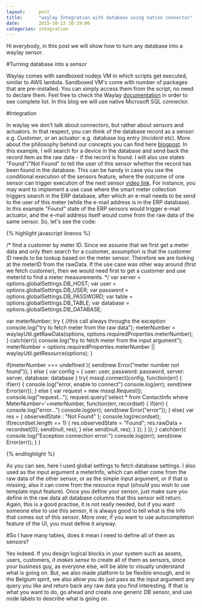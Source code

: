 ```yaml
---
layout:     post
title:      "waylay Integration with database using native connector"
date:       2015-10-23 10:19:06
categories: integration
---
```

Hi everybody, in this post we will show how to turn any database into a waylay sensor.

#Turning database into a sensor

Waylay comes with sandboxed nodejs VM in which scripts get executed, similar to AWS lambda. Sandboxed VM's come with number of packages that are pre-installed. You can simply access them from the script, no need to declare them. Feel free to check the Waylay [documentation][waylaydocs] in order to see complete list. In this blog we will use native Microsoft SQL connector.

#Integration

In waylay we don't talk about connectors, but rather about sensors and actuators. In that respect, you can think of the database record as a sensor: e.g.  _Customer_, or an actuator: e.g. database log entry (_Incident_ etc). More about the philosophy behind our concepts you can find here [blogpost][blog].
In this example, I will search for a device in the database and send back the record item as the raw data - if the record is found. I will also use states "Found"/"Not Found" to tell the user of this sensor whether the record has been found in the database. This can be handy in case  you use the conditional execution of the sensors feature, where the outcome of one sensor can trigger execution of the next sensor [video link][video]. For instance, you may want to implement a use case where the smart meter collection triggers search in the ERP database, after which an e-mail needs to be send to the user of this meter 
(while the e-mail address is in the ERP database). In this example _"Found"_ state of the ERP sensors would trigger e-mail actuator, and the e-mail address itself  would come from the raw data of the same sensor. So, let's see the code:

{% highlight javascript linenos %}

/*
 find a customer by meter ID. Since we assume that we first get a meter data and only then search for a customer, assumption is that the
 customer ID needs to be lookup based on the meter sensor. Therefore we are looking at the meterID from the rawData. If the use case was other way around 
 (first we fetch customer), then we would need first to get a customer and use meterId to find a meter measurements.
*/
var server = options.globalSettings.DB_HOST;
var user = options.globalSettings.DB_USER;
var password = options.globalSettings.DB_PASSWORD;
var table = options.globalSettings.DB_TABLE;
var database = options.globalSettings.DB_DATABASE;


var meterNumber;
try {
    //this call always throughs the exception
    console.log("try to fetch meter from the raw data");
    meterNumber = waylayUtil.getRawData(options, options.requiredProperties.meterNumber);
} catch(err){
    console.log("try to fetch meter from the input argument");
    meterNumber = options.requiredProperties.meterNumber || waylayUtil.getResource(options);
}

if(meterNumber === undefined ){
    send(new Error("meter number not found"));
} else {
        var config = {
        user: user,
        password: password,
        server: server,
        database: database
    }
    try{
        mssql.connect(config, function(err) {
            if(err) {
                console.log("error, enable to connect")
                console.log(err);
                 send(new Error(err));
            } else {
                var request = new mssql.Request();
                console.log("request...");
                request.query('select * from ContactInfo where MeterNumber='+meterNumber, function(err, recordset) {
                if(err) {
                    console.log("error...")
                    console.log(err);
                    send(new Error("error"));
                } else{
                        var res = {
                            observedState : "Not Found"
                        };
                        console.log(recordset);
                        if(recordset.length == 1) {
                            res.observedState = "Found";
                            res.rawData = recordset[0];
                            send(null, res);
                        } else
                            send(null, res);
                    }
                });
            }
        });
    }
    catch(err){
        console.log("Exception connection error:")
        console.log(err);
        send(new Error(err));
    }
}

{% endhighlight %}

As you can see, here I used global settings to fetch database settings. I also used as the input argument a meterInfo, which can either come from the raw data of the other sensor, or as the simple input argument, or if that is missing, also it can come from the resource input (should you wish to use template input feature). 
Once you define your sensor, just make sure you define in the raw data all database columns that this sensor will return. Again, this is a good practise, it is not really needed, but if you want someone else to use this sensor, it is always good to tell what is the info that comes out of this sensor. More over, if you want to use autocompletion feature of the UI, you must define it anyway.

#So I have many tables, does it mean I need to define all of them as sensors?

Yes indeed. If you design logical blocks in your system such as assets, users, customers, _it makes sense_ to create all of them as sensors, since your business guy, as everyone else, will be able to visually understand what is going on. But, we also made platform to be flexible enough, and in the Belgium spirit, we also allow you do just pass as the input argument any query you like and return back any raw data you find interesting. If that is what you want to do, go ahead and create one generic DB sensor, and use node labels to describe what is going on.


[waylaydocs]:     http://docs.waylay.io/Plugin-API.html
[blog]: http://www.waylay.io/waylay-engine-rules-engine-rule/
[video]: https://www.youtube.com/watch?v=UXQV7voA_u4&list=PLy54mo7VaB1hMsaTA6gVYn2XJSov3dnSK&index=8


